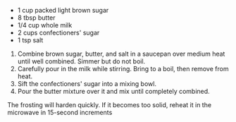 - 1 cup packed light brown sugar
- 8 tbsp butter
- 1/4 cup whole milk
- 2 cups confectioners' sugar
- 1 tsp salt

1. Combine brown sugar, butter, and salt in a saucepan over medium heat until well combined. Simmer but do not boil.
2. Carefully pour in the milk while stirring. Bring to a boil, then remove from heat.
3. Sift the confectioners' sugar into a mixing bowl.
4. Pour the butter mixture over it and mix until completely combined.

The frosting will harden quickly. If it becomes too solid, reheat it in the microwave in 15-second increments